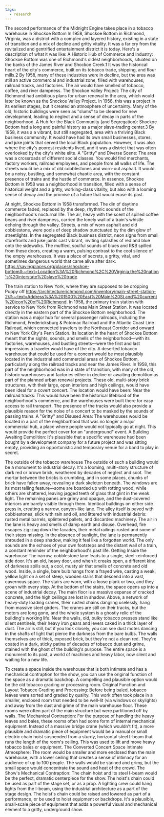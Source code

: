 ```yaml
---
tags:
  - research
---
```



The second performance of the Midnight Engine takes place in a tobacco warehouse in Shockoe Bottom
In 1958, Shockoe Bottom in Richmond, Virginia, was a district with a complex and layered history, existing in a state of transition and a mix of decline and gritty vitality. It was a far cry from the revitalized and gentrified entertainment district it is today.
Here's a description of what it was like:
A Historic Hub of Commerce and Industry: Shockoe Bottom was one of Richmond's oldest neighborhoods, situated on the banks of the James River and Shockoe Creek.1 It was the historical heart of the city's commerce, built on its tobacco trade, shipping, and flour mills.2 By 1958, many of these industries were in decline, but the area was still an active commercial and industrial zone, filled with warehouses, railroad tracks, and factories. The air would have smelled of tobacco, coffee, and river dampness.
The Shockoe Valley Project: The city of Richmond had ambitious plans for urban renewal in the area, which would later be known as the Shockoe Valley Project. In 1958, this was a project in its earliest stages, but it created an atmosphere of uncertainty. Many of the old, historic buildings were seen as "slums" to be cleared for new development, leading to neglect and a sense of decay in parts of the neighborhood.
A Hub for the Black Community (and Segregation): Shockoe Bottom had a long and painful history as a major slave-trading center.3 By 1958, it was a a vibrant, but still segregated, area with a thriving Black business community. It would have had its own small businesses, stores, and juke joints that served the local Black population. However, it was also where the city's poorest residents lived, and it was a district that was often overlooked by the city's white elite.
A "Gritty" and Diverse Scene: The area was a crossroads of different social classes. You would find merchants, factory workers, railroad employees, and people from all walks of life. The streets would be a mix of old cobblestones and worn-out asphalt. It would be a noisy, bustling, and somewhat chaotic area, with the constant presence of trains and the hustle of commerce.
In essence, Shockoe Bottom in 1958 was a neighborhood in transition, filled with a sense of historical weight and a gritty, working-class vitality, but also with a looming sense of decay and the promise of a future that would erase its past.

At night, Shockoe Bottom in 1958 transformed. The din of daytime commerce faded, replaced by the deep, rhythmic sounds of the neighborhood's nocturnal life. The air, heavy with the scent of spilled coffee beans and river dampness, carried the lonely wail of a train's whistle echoing through the valley. Streets, a mix of worn asphalt and old cobblestone, were pools of deep shadow punctuated by the dim glow of streetlights. In the segregated Black business district, neon signs from small storefronts and juke joints cast vibrant, inviting splashes of red and blue onto the sidewalks. The muffled, soulful sounds of blues and R&B spilled from these doors, creating a warm, pulsing contrast to the cool silence of the empty warehouses. It was a place of secrets, a gritty, vital, and sometimes dangerous world that came alive after dark.
https://savingplaces.org/places/shockoe-bottom#:~:text=Location%3A%20Richmond%2C%20Virginia,the%20nation's%20interstate%20slave%20trade.


The train station to New York, where they are supposed to be dropping Puppy off
https://architecturerichmond.com/inventory/main-street-station-2/#:~:text=Address%3A%201500%20East%20Main%20St,and%20current%20icon%20of%20Richmond.
In 1958, the primary train station with service to New York from Richmond was Main Street Station. It was located directly in the eastern part of the Shockoe Bottom neighborhood.
The station was a major hub for several passenger railroads, including the Richmond, Fredericksburg & Potomac Railroad and the Atlantic Coast Line Railroad, which connected travelers to the Northeast Corridor and onward to New York City's Penn Station. Its location in the heart of Shockoe Bottom meant that the sights, sounds, and smells of the neighborhood—with its factories, warehouses, and bustling streets—were the first and last impressions a traveler would have of the city.
A deserted tobacco warehouse that could be used for a concert would be most plausibly located in the industrial and commercial areas of Shockoe Bottom, particularly along the railroad tracks and near the James River.
In 1958, this part of the neighborhood was in a state of transition, with many of the old, historic warehouses and factories either in decline or awaiting demolition as part of the planned urban renewal projects. These old, multi-story brick structures, with their large, open interiors and high ceilings, would have been ideal for a covert concert.
The location would have been:
Near the railroad tracks: This would have been the historical lifeblood of the neighborhood's commerce, and the warehouses were built there for easy access to rail transport. The presence of the tracks would also provide a plausible reason for the noise of a concert to be masked by the sounds of passing trains.
A "Gritty" and Disused Area: The warehouses would be located in a part of the neighborhood that was no longer a major commercial hub, a place where people would not typically go at night. This would provide the perfect cover for an "underground" event.
A Building Awaiting Demolition: It's plausible that a specific warehouse had been bought by a development company for a future project and was sitting empty, providing an opportunistic and temporary venue for a band to play in secret.

The outside of the tobacco warehouse
The outside of such a building would be a monument to industrial decay. It's a looming, multi-story structure of dark red or brown brick, weathered by decades of neglect and soot. The mortar between the bricks is crumbling, and in some places, chunks of brick have fallen away, revealing a dark skeleton beneath. The windows are its most telling feature—some are boarded up with rotting wood, while others are shattered, leaving jagged teeth of glass that glint in the weak light. The remaining panes are grimy and opaque, and the dust-covered interiors are barely visible through them.
Identical buildings on either side press in, creating a narrow, canyon-like lane. The alley itself is paved with cobblestones, slick with rain and oil, and littered with industrial debris: rusted metal barrels, splintered pallets, and discarded machinery. The air in the lane is heavy and smells of damp earth and disuse. Overhead, fire escapes zig-zag down the facades, their metal railings rusted and some of their steps missing. In the absence of sunlight, the lane is permanently shrouded in a deep shadow, making it feel like a forgotten world. The only sounds are the echoes of your own footsteps and the distant wail of a train, a constant reminder of the neighborhood's past life.
Getting Inside the warehouse
The narrow, cobblestone lane leads to a single, steel-reinforced side door. It's an old, heavy door, and when it creaks open, a different kind of darkness spills out, a cool, musty air that smells of concrete and old wood. Inside, a single, bare bulb hangs from a frayed wire, casting a weak, yellow light on a set of steep, wooden stairs that descend into a vast, cavernous space. The stairs are worn, with a loose plank or two, and they groan with every step.
At the bottom of the stairs, the space opens up into a scene of industrial decay. The main floor is a massive expanse of cracked concrete, and the high ceilings are lost in shadow. Above, a network of heavy-duty loading cranes, their rusted chains dangling uselessly, hang from massive steel girders. The cranes are still on their tracks, but the motors are long gone, and the whole system is a ghostly relic of the building's working life. Near the walls, old, bulky tobacco presses stand like silent sentinels, their heavy iron gears and levers caked in a thick layer of dust. The air is still, but if you look closely, you can see dust motes dancing in the shafts of light that pierce the darkness from the bare bulbs. The walls themselves are of thick, exposed brick, but they're not a clean red. They're coated in a dark, sticky patina of decades of tobacco dust and grime, stained with the ghost of the building's purpose. The entire space is a monument to its past, a world of machines and heavy labor, now silent and waiting for a new life.

To create a space inside the warehouse that is both intimate and has a mechanical contraption for the show, you can use the original function of the space as a dramatic backdrop. A compelling and plausible option would be the old tobacco grading or processing room.
Original Function and Layout
Tobacco Grading and Processing: Before being baled, tobacco leaves were sorted and graded by quality. This work often took place in a smaller, enclosed room that needed to be well-lit (via windows or skylights) and away from the dust and grime of the main warehouse floor. These rooms were often part of the main structure but were partitioned off by walls.
The Mechanical Contraption: For the purpose of handling the heavy leaves and bales, these rooms often had some form of internal mechanical equipment. Instead of a massive bridge crane (which wouldn't fit), a more plausible and dramatic piece of equipment would be a manual or small electric chain hoist suspended from a sturdy, horizontal steel I-beam that runs the length of the room's ceiling. This was used to lift and move heavy tobacco bales or equipment.
The Converted Concert Space
Intimate Atmosphere: The room would be smaller and more enclosed than the main warehouse, with a lower ceiling that creates a sense of intimacy for an audience of up to 100 people. The walls would be stained and grimy, but the small space would concentrate the sound and heat of the crowd.
The Show's Mechanical Contraption: The chain hoist and its steel I-beam would be the perfect, dramatic centerpiece for the show. The hoist's chain could be used as part of the stage set, or as a prop. A lighting crew could hang lights from the I-beam, using the industrial architecture as a part of the stage design. The hoist's chain could be raised and lowered as part of a performance, or be used to hoist equipment or backdrops. It's a plausible, small-scale piece of equipment that adds a powerful visual and mechanical element to a gritty, underground show.











